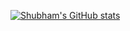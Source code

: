 <!--<a href="https://github.com/anuraghazra/github-readme-stats">
  <img align="left" src="https://github-readme-stats.vercel.app/api?username=ShadyD45&count_private=true&show_icons=true&theme=tokyonight" />
 -->
 <!--
</a>
<a href="https://github.com/anuraghazra/github-readme-stats">
  <img align="left" src="https://github-readme-stats.vercel.app/api/top-langs/?username=ShadyD45&theme=tokyonight" />
</a>-->

 [![Shubham's GitHub stats](https://github-readme-stats.vercel.app/api?username=ShadyD45&count_private=true&show_icons=true&theme=tokyonight)](https://github.com/anuraghazra/github-readme-stats)
